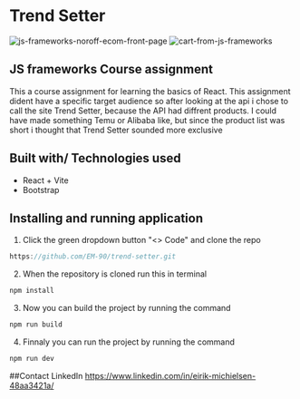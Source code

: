 # Trend Setter

![js-frameworks-noroff-ecom-front-page](https://github.com/EM-90/trend-setter/assets/94170154/6392b0cf-aa5c-4532-b79b-e50d1542cc46)
![cart-from-js-frameworks](https://github.com/EM-90/trend-setter/assets/94170154/bc1e54ab-5492-4460-97b4-956975091d3e)


## JS frameworks Course assignment


This a course assignment for learning the basics of React.
This assignment dident have a specific target audience so after looking at the api i chose to call the site Trend Setter,
because the API had diffrent products. I could have made something Temu or Alibaba like, but since the product list was short i thought that Trend Setter sounded more exclusive

## Built with/ Technologies used

- React + Vite
- Bootstrap

## Installing and running application

1. Click the green dropdown button "<> Code" and clone the repo

```js
https://github.com/EM-90/trend-setter.git
```
2. When the repository is cloned run this in terminal

```js
npm install
```

3. Now you can build the project by running the command

```js
npm run build
```

4. Finnaly you can run the project by running the command

```js
npm run dev
```

##Contact
LinkedIn
https://www.linkedin.com/in/eirik-michielsen-48aa3421a/

